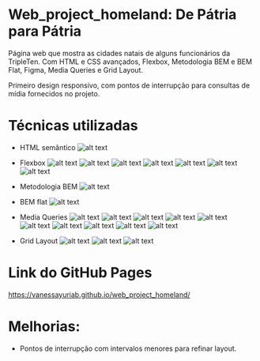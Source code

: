 # Web_project_homeland: De Pátria para Pátria

Página web que mostra as cidades natais de alguns funcionários da TripleTen. Com HTML e CSS avançados, Flexbox, Metodologia BEM e BEM Flat, Figma, Media Queries e Grid Layout.

Primeiro design responsivo, com pontos de interrupção para consultas de mídia fornecidos no projeto.

# Técnicas utilizadas

- HTML semântico
  ![alt text](./images/readme/HTML-semântico.png)

- Flexbox
  ![alt text](./images/readme/Flexbox1.png)
  ![alt text](./images/readme/Flexbox2.png)
  ![alt text](./images/readme/Flexbox3.png)
  ![alt text](./images/readme/Flexbox4.png)
  ![alt text](./images/readme/Flexbox5.png)
  ![alt text](./images/readme/Flexbox6.png)
  ![alt text](./images/readme/Flexbox7.png)

- Metodologia BEM
  ![alt text](./images/readme/BEM.png)

- BEM flat
  ![alt text](./images/readme/BEM-flat.png)

- Media Queries
  ![alt text](./images/readme/Consulta-de-mídia1.png)
  ![alt text](./images/readme/Consulta-de-mídia2.png)
  ![alt text](./images/readme/Consulta-de-mídia3.png)
  ![alt text](./images/readme/Consulta-de-mídia4.png)
  ![alt text](./images/readme/Consulta-de-mídia5.png)
  ![alt text](./images/readme/Consulta-de-mídia6.png)
  ![alt text](./images/readme/Consulta-de-mídia7.png)
  ![alt text](./images/readme/Consulta-de-mídia8.png)
  ![alt text](./images/readme/Consulta-de-mídia9.png)
  ![alt text](./images/readme/Consulta-de-mídia10.png)

- Grid Layout
  ![alt text](./images/readme/Grid1.png)
  ![alt text](./images/readme/Grid2.png)
  ![alt text](./images/readme/Grid3.png)

# Link do GitHub Pages

https://vanessayuriab.github.io/web_project_homeland/

# Melhorias:

- Pontos de interrupção com intervalos menores para refinar layout.
